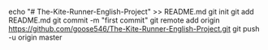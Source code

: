 echo "# The-Kite-Runner-English-Project" >> README.md
git init
git add README.md
git commit -m "first commit"
git remote add origin https://github.com/goose546/The-Kite-Runner-English-Project.git
git push -u origin master
